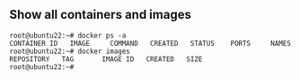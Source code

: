## Show all containers and images
```
root@ubuntu22:~# docker ps -a
CONTAINER ID   IMAGE     COMMAND   CREATED   STATUS    PORTS     NAMES
root@ubuntu22:~# docker images
REPOSITORY   TAG       IMAGE ID   CREATED   SIZE
root@ubuntu22:~#
```
